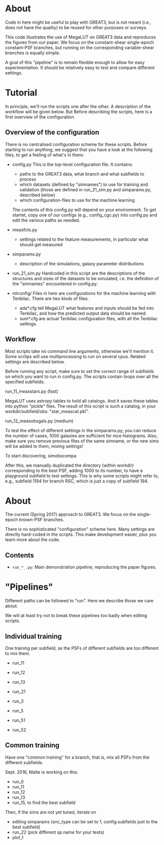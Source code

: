 

About
=====

Code in here might be useful to play with GREAT3, but is not meant (i.e., does not have the quality) to be reused for other purposes or surveys.

This code illustrates the use of MegaLUT on GREAT3 data and reproduces the figures from our paper.
We focus on the constant-shear single-epoch constant-PSF branches, but running on the corresponding variable-shear branches is equally simple.

A goal of this "pipeline" is to remain flexible enough to allow for easy experimentation. It should be relatively easy to test and compare different settings. 


Tutorial
========

In principle, we'll run the scripts one after the other. A description of the workflow will be given below. But Before describing the scripts, here is a first overview of the configuration.


Overview of the configuration
-----------------------------

There is no centralised configuration scheme for these scripts.
Before starting to run anything, we suggest that you have a look at the following files, to get a feeling of what's in there:

  - config.py
  	This is the top-level configuration file. It contains:
  	- paths to the GREAT3 data, what branch and what subfields to process
	- which datasets (defined by "simnames") to use for training and validation (those are defined in run_21_sim.py and simparams.py, described below)
	- which configuration-files to use for the machine learning

	The contents of this config.py will depend on your environment. To get startet, copy one of our configs (e.g., config_cgc.py) into
	config.py and edit the various paths as needed.

  - measfcts.py
    - settings related to the feature measurements, in particular what should get measured

  - simparams.py
    - description of the simulations, galaxy parameter distributions 

  - run_21_sim.py
  	Hardcoded in this script are the descriptions of the structures and sizes of the datasets to be simulated, i.e.
	the definition of the "simnames" encountered in config.py.

  - mlconfig/
  	Files in here are configurations for the machine learning with Tenbilac.
	There are two kinds of files:
	- ada*.cfg tell MegaLUT what features and inputs should be fed into Tenbilac, and how the predicted output data should be named.
	- sum*.cfg are actual Tenbilac configuration files, with all the Tenbilac settings.



Workflow
--------

Most scripts take no command line arguments, otherwise we'll mention it.
Some scritps will use multiprocessing to run on several cpus. Related settings are described below.

Before running any script, make sure to set the correct range of subfields on which you want to run in config.py.
The scripts contain loops over all the specified subfields.


run_11_measstars.py (fast)

MegaLUT uses astropy tables to hold all catalogs. And it saves these tables into python "pickle" files. The result of this script is such a catalog, in your workdir/subfield/obs: "star_meascat.pkl".

run_12_measobsgals.py (medium)





To test the effect of different settings in the simparams.py, you can reduce the number of cases, 1000 galaxies are sufficient for nice histograms. Also, make sure you remove previous files of the same simname, or the new sims will be added to them, mixing settings!




To start discovering, simobscompa



After this, we manually duplicated the directory (within workdir) corresponding to the best PSF, adding 1000 to its number, to have a playground subfield to test settings. This is why some scripts might refer to, e.g., subfield 1194 for branch RSC, which is just a copy of subfield 194.














About
=====

The current (Spring 2017) approach to GREAT3.
We focus on the single-epoch known-PSF branches.

There is no sophisticated "configuration" scheme here. Many settings are directly hard-coded in the scripts.
This make development easier, plus you learn more about the code.


Contents
--------


- ``run_*_.py``: Main demonstration pipeline, reproducing the paper figures.






"Pipelines"
===========

Different paths can be followed to "run". Here we describe those we care about. 

We will at least try not to break these pipelines too badly when editing scripts.


Individual training
-------------------

One training per subfield, as the PSFs of different subfields are too different to mix them.

- run_11
- run_12
- run_13

- run_21


- run_3

- run_5
- run_51
- run_52



Common training
---------------

Have one "common training" for a branch, that is, mix all PSFs from the different subfields.

Sept. 2016, Malte is working on this.

- run_0
- run_11
- run_12
- run_13
- run_15, to find the best subfield

Then, if the sims are not yet tuned, iterate on
- editing simparams (snc_type can be set to 1, config.subfields just to the best subfield)
- run_22 (pick different sp.name for your tests)
- plot_1

